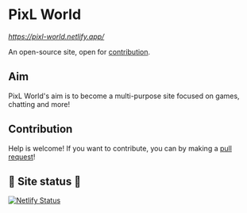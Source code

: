 # PixL World

*https://pixl-world.netlify.app/*

An open-source site, open for [contribution](https://github.com/Soham485/PixL-World#contribution).

## Aim

PixL World's aim is to become a multi-purpose site focused on games, chatting and more!

## Contribution

Help is welcome! If you want to contribute, you can by making a [pull request](https://github.com/Soham485/PixL-World/pulls)!

## 🚥 Site status 🚥

[![Netlify Status](https://api.netlify.com/api/v1/badges/29d5ce76-53a3-48f7-a471-67e449611ac8/deploy-status)](https://pixl-world.netlify.app/)
